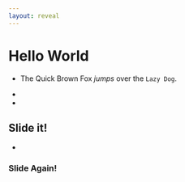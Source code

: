 ```yaml
---
layout: reveal
---
```


# Hello World
* The Quick Brown Fox _jumps_ over the `Lazy Dog`.


-
-
## Slide it!




-
### Slide Again!